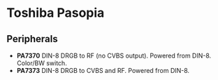 Toshiba Pasopia
===============


Peripherals
-----------

- __PA7370__ DIN-8 DRGB to RF (no CVBS output). Powered from DIN-8.
  Color/BW switch.
- __PA7373__ DIN-8 DRGB to CVBS and RF. Powered from DIN-8.
